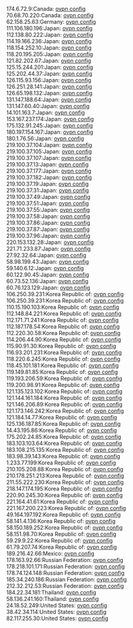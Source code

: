 174.6.72.9:Canada: [ovpn config](vpn/174_6_72_9.ovpn)  
70.68.70.220:Canada: [ovpn config](vpn/70_68_70_220.ovpn)  
62.158.25.63:Germany: [ovpn config](vpn/62_158_25_63.ovpn)  
111.106.180.196:Japan: [ovpn config](vpn/111_106_180_196.ovpn)  
112.138.80.222:Japan: [ovpn config](vpn/112_138_80_222.ovpn)  
114.19.166.236:Japan: [ovpn config](vpn/114_19_166_236.ovpn)  
118.154.252.10:Japan: [ovpn config](vpn/118_154_252_10.ovpn)  
118.20.195.205:Japan: [ovpn config](vpn/118_20_195_205.ovpn)  
121.82.202.67:Japan: [ovpn config](vpn/121_82_202_67.ovpn)  
125.15.244.201:Japan: [ovpn config](vpn/125_15_244_201.ovpn)  
125.202.44.37:Japan: [ovpn config](vpn/125_202_44_37.ovpn)  
126.115.93.156:Japan: [ovpn config](vpn/126_115_93_156.ovpn)  
126.251.28.141:Japan: [ovpn config](vpn/126_251_28_141.ovpn)  
126.65.198.132:Japan: [ovpn config](vpn/126_65_198_132.ovpn)  
131.147.188.64:Japan: [ovpn config](vpn/131_147_188_64.ovpn)  
131.147.60.40:Japan: [ovpn config](vpn/131_147_60_40.ovpn)  
14.101.163.7:Japan: [ovpn config](vpn/14_101_163_7.ovpn)  
153.167.237.174:Japan: [ovpn config](vpn/153_167_237_174.ovpn)  
175.132.91.245:Japan: [ovpn config](vpn/175_132_91_245.ovpn)  
180.197.154.167:Japan: [ovpn config](vpn/180_197_154_167.ovpn)  
180.1.76.56:Japan: [ovpn config](vpn/180_1_76_56.ovpn)  
219.100.37.104:Japan: [ovpn config](vpn/219_100_37_104.ovpn)  
219.100.37.105:Japan: [ovpn config](vpn/219_100_37_105.ovpn)  
219.100.37.107:Japan: [ovpn config](vpn/219_100_37_107.ovpn)  
219.100.37.13:Japan: [ovpn config](vpn/219_100_37_13.ovpn)  
219.100.37.177:Japan: [ovpn config](vpn/219_100_37_177.ovpn)  
219.100.37.182:Japan: [ovpn config](vpn/219_100_37_182.ovpn)  
219.100.37.19:Japan: [ovpn config](vpn/219_100_37_19.ovpn)  
219.100.37.31:Japan: [ovpn config](vpn/219_100_37_31.ovpn)  
219.100.37.49:Japan: [ovpn config](vpn/219_100_37_49.ovpn)  
219.100.37.51:Japan: [ovpn config](vpn/219_100_37_51.ovpn)  
219.100.37.55:Japan: [ovpn config](vpn/219_100_37_55.ovpn)  
219.100.37.58:Japan: [ovpn config](vpn/219_100_37_58.ovpn)  
219.100.37.86:Japan: [ovpn config](vpn/219_100_37_86.ovpn)  
219.100.37.87:Japan: [ovpn config](vpn/219_100_37_87.ovpn)  
219.100.37.96:Japan: [ovpn config](vpn/219_100_37_96.ovpn)  
220.153.132.28:Japan: [ovpn config](vpn/220_153_132_28.ovpn)  
221.71.233.87:Japan: [ovpn config](vpn/221_71_233_87.ovpn)  
27.92.32.64:Japan: [ovpn config](vpn/27_92_32_64.ovpn)  
58.98.199.43:Japan: [ovpn config](vpn/58_98_199_43.ovpn)  
59.140.6.12:Japan: [ovpn config](vpn/59_140_6_12.ovpn)  
60.122.90.45:Japan: [ovpn config](vpn/60_122_90_45.ovpn)  
60.73.52.136:Japan: [ovpn config](vpn/60_73_52_136.ovpn)  
60.76.123.129:Japan: [ovpn config](vpn/60_76_123_129.ovpn)  
106.250.39.231:Korea Republic of: [ovpn config](vpn/106_250_39_231.ovpn)  
106.250.39.231:Korea Republic of: [ovpn config](vpn/106_250_39_231.ovpn)  
110.15.190.103:Korea Republic of: [ovpn config](vpn/110_15_190_103.ovpn)  
112.148.84.221:Korea Republic of: [ovpn config](vpn/112_148_84_221.ovpn)  
112.171.71.241:Korea Republic of: [ovpn config](vpn/112_171_71_241.ovpn)  
112.187.178.54:Korea Republic of: [ovpn config](vpn/112_187_178_54.ovpn)  
112.220.30.58:Korea Republic of: [ovpn config](vpn/112_220_30_58.ovpn)  
114.206.44.90:Korea Republic of: [ovpn config](vpn/114_206_44_90.ovpn)  
115.90.91.30:Korea Republic of: [ovpn config](vpn/115_90_91_30.ovpn)  
116.93.201.231:Korea Republic of: [ovpn config](vpn/116_93_201_231.ovpn)  
118.220.6.245:Korea Republic of: [ovpn config](vpn/118_220_6_245.ovpn)  
118.45.101.181:Korea Republic of: [ovpn config](vpn/118_45_101_181.ovpn)  
119.149.81.85:Korea Republic of: [ovpn config](vpn/119_149_81_85.ovpn)  
119.193.206.59:Korea Republic of: [ovpn config](vpn/119_193_206_59.ovpn)  
119.200.98.91:Korea Republic of: [ovpn config](vpn/119_200_98_91.ovpn)  
121.135.123.102:Korea Republic of: [ovpn config](vpn/121_135_123_102.ovpn)  
121.144.161.184:Korea Republic of: [ovpn config](vpn/121_144_161_184.ovpn)  
121.146.206.89:Korea Republic of: [ovpn config](vpn/121_146_206_89.ovpn)  
121.173.146.242:Korea Republic of: [ovpn config](vpn/121_173_146_242.ovpn)  
121.184.14.77:Korea Republic of: [ovpn config](vpn/121_184_14_77.ovpn)  
125.136.187.85:Korea Republic of: [ovpn config](vpn/125_136_187_85.ovpn)  
14.43.195.86:Korea Republic of: [ovpn config](vpn/14_43_195_86.ovpn)  
175.202.24.85:Korea Republic of: [ovpn config](vpn/175_202_24_85.ovpn)  
183.103.103.64:Korea Republic of: [ovpn config](vpn/183_103_103_64.ovpn)  
183.108.215.135:Korea Republic of: [ovpn config](vpn/183_108_215_135.ovpn)  
183.98.39.143:Korea Republic of: [ovpn config](vpn/183_98_39_143.ovpn)  
1.233.77.199:Korea Republic of: [ovpn config](vpn/1_233_77_199.ovpn)  
210.105.208.88:Korea Republic of: [ovpn config](vpn/210_105_208_88.ovpn)  
210.178.251.213:Korea Republic of: [ovpn config](vpn/210_178_251_213.ovpn)  
211.55.222.230:Korea Republic of: [ovpn config](vpn/211_55_222_230.ovpn)  
218.147.174.195:Korea Republic of: [ovpn config](vpn/218_147_174_195.ovpn)  
220.90.245.30:Korea Republic of: [ovpn config](vpn/220_90_245_30.ovpn)  
221.164.41.61:Korea Republic of: [ovpn config](vpn/221_164_41_61.ovpn)  
221.167.200.223:Korea Republic of: [ovpn config](vpn/221_167_200_223.ovpn)  
49.164.197.192:Korea Republic of: [ovpn config](vpn/49_164_197_192.ovpn)  
58.141.4.136:Korea Republic of: [ovpn config](vpn/58_141_4_136.ovpn)  
58.150.189.252:Korea Republic of: [ovpn config](vpn/58_150_189_252.ovpn)  
58.151.98.70:Korea Republic of: [ovpn config](vpn/58_151_98_70.ovpn)  
59.29.9.22:Korea Republic of: [ovpn config](vpn/59_29_9_22.ovpn)  
61.79.207.74:Korea Republic of: [ovpn config](vpn/61_79_207_74.ovpn)  
189.216.42.66:Mexico: [ovpn config](vpn/189_216_42_66.ovpn)  
178.163.92.66:Russian Federation: [ovpn config](vpn/178_163_92_66.ovpn)  
178.218.101.171:Russian Federation: [ovpn config](vpn/178_218_101_171.ovpn)  
178.74.124.148:Russian Federation: [ovpn config](vpn/178_74_124_148.ovpn)  
185.34.240.186:Russian Federation: [ovpn config](vpn/185_34_240_186.ovpn)  
212.32.212.53:Russian Federation: [ovpn config](vpn/212_32_212_53.ovpn)  
184.22.34.181:Thailand: [ovpn config](vpn/184_22_34_181.ovpn)  
58.136.241.160:Thailand: [ovpn config](vpn/58_136_241_160.ovpn)  
24.18.52.249:United States: [ovpn config](vpn/24_18_52_249.ovpn)  
38.42.34.114:United States: [ovpn config](vpn/38_42_34_114.ovpn)  
82.117.255.30:United States: [ovpn config](vpn/82_117_255_30.ovpn)  
